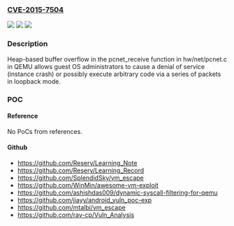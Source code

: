 ### [CVE-2015-7504](https://cve.mitre.org/cgi-bin/cvename.cgi?name=CVE-2015-7504)
![](https://img.shields.io/static/v1?label=Product&message=n%2Fa&color=blue)
![](https://img.shields.io/static/v1?label=Version&message=n%2Fa&color=blue)
![](https://img.shields.io/static/v1?label=Vulnerability&message=n%2Fa&color=brighgreen)

### Description

Heap-based buffer overflow in the pcnet_receive function in hw/net/pcnet.c in QEMU allows guest OS administrators to cause a denial of service (instance crash) or possibly execute arbitrary code via a series of packets in loopback mode.

### POC

#### Reference
No PoCs from references.

#### Github
- https://github.com/Resery/Learning_Note
- https://github.com/Resery/Learning_Record
- https://github.com/SplendidSky/vm_escape
- https://github.com/WinMin/awesome-vm-exploit
- https://github.com/ashishdas009/dynamic-syscall-filtering-for-qemu
- https://github.com/jiayy/android_vuln_poc-exp
- https://github.com/mtalbi/vm_escape
- https://github.com/ray-cp/Vuln_Analysis

